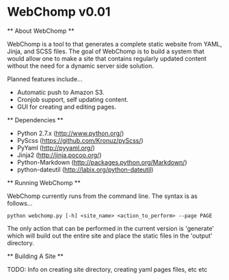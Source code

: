 # WebChomp v0.01

** About WebChomp **

WebChomp is a tool to that generates a complete static website from YAML, Jinja, and SCSS files. The goal of WebChomp is to build a system that would allow one to make a site that contains regularly updated content without the need for a dynamic server side solution.

Planned features include...

- Automatic push to Amazon S3.
- Cronjob support, self updating content.
- GUI for creating and editing pages.

** Dependencies **

- Python 2.7.x (http://www.python.org/)
- PyScss (https://github.com/Kronuz/pyScss/)
- PyYaml (http://pyyaml.org/)
- Jinja2 (http://jinja.pocoo.org/)
- Python-Markdown (http://packages.python.org/Markdown/)
- python-dateutil (http://labix.org/python-dateutil)

** Running WebChomp **

WebChomp currently runs from the command line. The syntax is as follows...

    python webchomp.py [-h] <site_name> <action_to_perform> --page PAGE
    
The only action that can be performed in the current version is 'generate' which will build out the entire site and place the static files in the 'output' directory.

** Building A Site **

TODO: Info on creating site directory, creating yaml pages files, etc etc